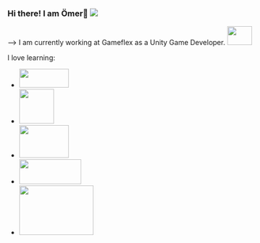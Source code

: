 ### Hi there! I am Ömer👋 ![](https://komarev.com/ghpvc/?username=your-github-omeerdvrn)

--> I am currently working at Gameflex as a Unity Game Developer. <img src="https://user-images.githubusercontent.com/54485510/158254204-01958ada-66b7-49ed-a746-ee46f1afe802.png" width="50" height="38">


I love learning:
  - <img src="https://user-images.githubusercontent.com/54485510/158256492-ff298981-3e0e-457f-9b13-d92d8ec4bd0f.png" width="100" height="38">
  - <img src="https://upload.wikimedia.org/wikipedia/commons/4/4f/Csharp_Logo.png" width="70" height="70">
  - <img src="https://download.logo.wine/logo/C%2B%2B/C%2B%2B-Logo.wine.png" width="100" height="66">
  - <img src="https://upload.wikimedia.org/wikipedia/commons/thumb/0/04/OpenGL_logo_%282D%29.svg/2560px-OpenGL_logo_%282D%29.svg.png" width="125" height="50">
  - <img src="https://download.logo.wine/logo/Unreal_Engine/Unreal_Engine-Logo.wine.png" width="150" height="100">
